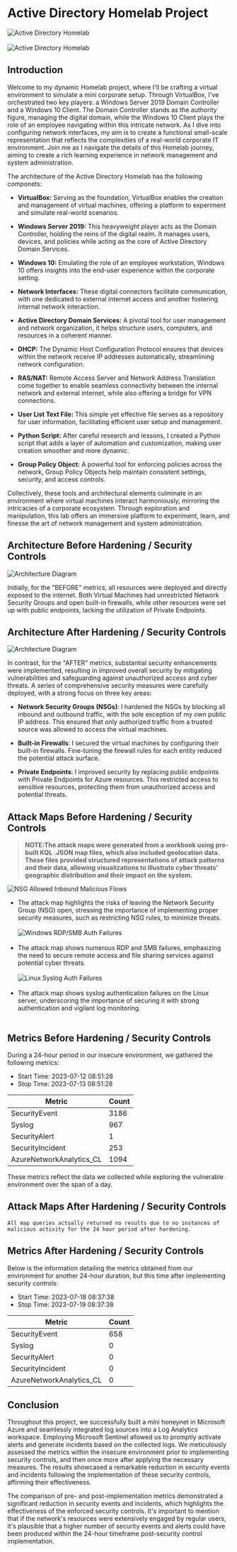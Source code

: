# Active Directory Homelab Project

![Active Directory Homelab](https://i.imgur.com/rDYFHff.png)
<br><br>
![Active Directory Homelab](https://i.imgur.com/hGfReqr.png)


## Introduction

Welcome to my dynamic Homelab project, where I'll be crafting a virtual environment to simulate a mini corporate setup. Through VirtualBox, I've orchestrated two key players: a Windows Server 2019 Domain Controller and a Windows 10 Client. The Domain Controller stands as the authority figure, managing the digital domain, while the Windows 10 Client plays the role of an employee navigating within this intricate network. As I dive into configuring network interfaces, my aim is to create a functional small-scale representation that reflects the complexities of a real-world corporate IT environment. Join me as I navigate the details of this Homelab journey, aiming to create a rich learning experience in network management and system administration.

The architecture of the Active Directory Homelab has the following componets:

- **VirtualBox:** Serving as the foundation, VirtualBox enables the creation and management of virtual machines, offering a platform to experiment and simulate real-world scenarios.

- **Windows Server 2019:** This heavyweight player acts as the Domain Controller, holding the reins of the digital realm. It manages users, devices, and policies while acting as the core of Active Directory Domain Services.

- **Windows 10:** Emulating the role of an employee workstation, Windows 10 offers insights into the end-user experience within the corporate setting.

- **Network Interfaces:** These digital connectors facilitate communication, with one dedicated to external internet access and another fostering internal network interaction.

- **Active Directory Domain Services:** A pivotal tool for user management and network organization, it helps structure users, computers, and resources in a coherent manner.

- **DHCP:** The Dynamic Host Configuration Protocol ensures that devices within the network receive IP addresses automatically, streamlining network configuration.

- **RAS/NAT:** Remote Access Server and Network Address Translation come together to enable seamless connectivity between the internal network and external internet, while also offering a bridge for VPN connections.

- **User List Text File:** This simple yet effective file serves as a repository for user information, facilitating efficient user setup and management.

- **Python Script:** After careful research and lessons, I created a Python script that adds a layer of automation and customization, making user creation smoother and more dynamic.

- **Group Policy Object:** A powerful tool for enforcing policies across the network, Group Policy Objects help maintain consistent settings, security, and access controls.

Collectively, these tools and architectural elements culminate in an environment where virtual machines interact harmoniously, mirroring the intricacies of a corporate ecosystem. Through exploration and manipulation, this lab offers an immersive platform to experiment, learn, and finesse the art of network management and system administration.


## Architecture Before Hardening / Security Controls
![Architecture Diagram](https://i.imgur.com/j9rsRIH.png)

Initially, for the "BEFORE" metrics, all resources were deployed and directly exposed to the internet. Both Virtual Machines had unrestricted Network Security Groups and open built-in firewalls, while other resources were set up with public endpoints, lacking the utilization of Private Endpoints.

## Architecture After Hardening / Security Controls
![Architecture Diagram](https://i.imgur.com/iMhHSHA.png)

In contrast, for the "AFTER" metrics, substantial security enhancements were implemented, resulting in improved overall security by mitigating vulnerabilities and safeguarding against unauthorized access and cyber threats. A series of comprehensive security measures were carefully deployed, with a strong focus on three key areas: 

- <b>Network Security Groups (NSGs)</b>: I hardened the NSGs by blocking all inbound and outbound traffic, with the sole exception of my own public IP address. This ensured that only authorized traffic from a trusted source was allowed to access the virtual machines.

- <b>Built-in Firewalls</b>: I secured the virtual machines by configuring their built-in firewalls. Fine-tuning the firewall rules for each entity reduced the potential attack surface.

- <b>Private Endpoints</b>: I improved security by replacing public endpoints with Private Endpoints for Azure resources. This restricted access to sensitive resources, protecting them from unauthorized access and potential threats.<br> 

## Attack Maps Before Hardening / Security Controls
> <b>NOTE:The attack maps were generated from a workbook using pre-built KQL .JSON map files, which also included geolocation data. These files provided structured representations of attack patterns and their data, allowing visualizations to illustrate cyber threats' geographic distribution and their impact on the system.</b>

![NSG Allowed Inbound Malicious Flows](https://i.imgur.com/XjOmjl9.jpg)
- The attack map highlights the risks of leaving the Network Security Group (NSG) open, stressing the importance of implementing proper security measures, such as restricting NSG rules, to minimize threats. <br><br>
![Windows RDP/SMB Auth Failures](https://i.imgur.com/V5r4Vst.jpg)<br> <br>
- The attack map shows numerous RDP and SMB failures, emphasizing the need to secure remote access and file sharing services against potential cyber threats. <br> <br>
![Linux Syslog Auth Failures](https://i.imgur.com/KEMHHmO.jpg) <br> <br>
- The attack map shows syslog authentication failures on the Linux server, underscoring the importance of securing it with strong authentication and vigilant log monitoring. <br> <br>

## Metrics Before Hardening / Security Controls

During a 24-hour period in our insecure environment, we gathered the following metrics:

- Start Time: 2023-07-12 08:51:28
- Stop Time: 2023-07-13 08:51:28

| Metric                   | Count |
| ------------------------ | ----- |
| SecurityEvent            | 3186  |
| Syslog                   | 967   |
| SecurityAlert            | 1     |
| SecurityIncident         | 253   |
| AzureNetworkAnalytics_CL | 1094  |

These metrics reflect the data we collected while exploring the vulnerable environment over the span of a day.

## Attack Maps After Hardening / Security Controls

```All map queries actually returned no results due to no instances of malicious activity for the 24 hour period after hardening.```

## Metrics After Hardening / Security Controls

Below is the information detailing the metrics obtained from our environment for another 24-hour duration, but this time after implementing security controls:

- Start Time: 2023-07-18 08:37:38
- Stop Time: 2023-07-19 08:37:38

| Metric                   | Count |
| ------------------------ | ----- |
| SecurityEvent            | 658   |
| Syslog                   | 0     |
| SecurityAlert            | 0     |
| SecurityIncident         | 0     |
| AzureNetworkAnalytics_CL | 0     |

## Conclusion

Throughout this project, we successfully built a mini honeynet in Microsoft Azure and seamlessly integrated log sources into a Log Analytics workspace. Employing Microsoft Sentinel allowed us to promptly activate alerts and generate incidents based on the collected logs. We meticulously assessed the metrics within the insecure environment prior to implementing security controls, and then once more after applying the necessary measures. The results showcased a remarkable reduction in security events and incidents following the implementation of these security controls, affirming their effectiveness.


The comparison of pre- and post-implementation metrics demonstrated a significant reduction in security events and incidents, which highlights the effectiveness of the enforced security controls.
It's important to mention that if the network's resources were extensively engaged by regular users, it's plausible that a higher number of security events and alerts could have been produced within the 24-hour timeframe post-security control implementation.

